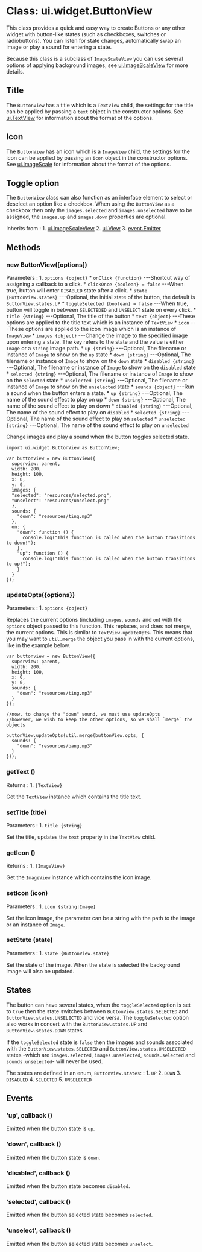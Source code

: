 # Class: ui.widget.ButtonView

This class provides a quick and easy way to create Buttons or any other 
widget with button-like states (such as checkboxes, switches or radiobuttons).
You can listen for state changes, automatically swap an image or play a sound
for entering a state.

Because this class is a subclass of `ImageScaleView` you can use several options
of applying background images, see [ui.ImageScaleView](./ui-images.html#class-ui.imagescaleview) 
for more details.

## Title

The `ButtonView` has a title which is a `TextView` child, the settings for the title can be
applied by passing a `text` object in the constructor options. See [ui.TextView](./ui-text.html#class-ui.textview) 
for information about the format of the options.

## Icon

The `ButtonView` has an icon which is a `ImageView` child, the settings for the icon can be
applied by passing an `icon` object in the constructor options. See [ui.ImageScale](./ui-images.html#class-ui.imageview) 
for information about the format of the options.

## Toggle option

The `ButtonView` class can also function as an interface element to select or deselect an option like a checkbox.
When using the `ButtonView` as a checkbox then only the `images.selected` and `images.unselected` have to be
assigned, the `images.up` and `images.down` properties are optional. 

Inherits from
:    1. [ui.ImageScaleView](./ui-images.html#class-ui.imagescaleview)
     2. [ui.View](./ui-view.html)
     3. [event.Emitter](./event.html#class-event.emitter)

## Methods

### new ButtonView([options])

Parameters
:    1. `options {object}`
		* `onClick {function}` ---Shortcut way of assigning a callback to a click.
		* `clickOnce {boolean} = false` ---When true, button will enter `DISABLED` state after a click.
		* `state {ButtonView.states}` ---Optional, the initial state of the button, the default is `ButtonView.states.UP`
		* `toggleSelected {boolean} = false` ---When true, button will toggle in between `SELECTEDED` and `UNSELECT` state on every click.
		* `title {string}` ---Optional, The title of the button
		* `text {object}` ---These options are applied to the title text which is an instance of `TextView`
		* `icon` ---These options are applied to the icon image which is an instance of `ImageView`
		* `images {object}` ---Change the image to the specified image upon entering a state. The key refers to the state and the value is either `Image` or a `string` image path.
			* `up {string}` ---Optional, The filename or instance of `Image` to show on the `up` state
			* `down {string}` ---Optional, The filename or instance of `Image` to show on the `down` state
			* `disabled {string}` ---Optional, The filename or instance of `Image` to show on the `disabled` state
			* `selected {string}` ---Optional, The filename or instance of `Image` to show on the `selected` state
			* `unselected {string}` ---Optional, The filename or instance of `Image` to show on the `unselected` state
		* `sounds {object}` ---Run a sound when the button enters a state.
			* `up {string}` ---Optional, The name of the sound effect to play on up
			* `down {string}` ---Optional, The name of the sound effect to play on down
			* `disabled {string}` ---Optional, The name of the sound effect to play on `disabled`
			* `selected {string}` ---Optional, The name of the sound effect to play on `selected`
			* `unselected {string}` ---Optional, The name of the sound effect to play on `unselected`

Change images and play a sound when the button toggles selected state.

~~~
import ui.widget.ButtonView as ButtonView;

var buttonview = new ButtonView({
  superview: parent,
  width: 200,
  height: 100,
  x: 0,
  y: 0,
  images: {
  "selected": "resources/selected.png",
  "unselect": "resources/unselect.png"
  },
  sounds: {
    "down": "resources/ting.mp3"
  },
  on: {
    "down": function () {
      console.log("This function is called when the button transitions to down!");
    },
    "up": function () {
      console.log("This function is called when the button transitions to up!");
    }
  }
});
~~~

### updateOpts({options})

Parameters
:    1. `options {object}`

Replaces the current options (including `images`, `sounds`
and `on`) with the `options` object passed to this
function. This replaces, and does not merge, the current
options. This is similar to `TextView.updateOpts`. This
means that you may want to `util.merge` the object you pass
in with the current options, like in the example below.

~~~
var buttonview = new ButtonView({
  superview: parent,
  width: 200,
  height: 100,
  x: 0,
  y: 0,
  sounds: {
    "down": "resources/ting.mp3"
  }
});

//now, to change the "down" sound, we must use updateOpts
//however, we wish to keep the other options, so we shall `merge` the objects

buttonView.updateOpts(util.merge(buttonView.opts, {
  sounds: {
    "down": "resources/bang.mp3"
  }
}));
~~~

### getText ()

Returns
:    1. `{TextView}`

Get the `TextView` instance which contains the title text.

### setTitle (title)

Parameters
:    1. `title {string}`

Set the title, updates the `text` property in the `TextView` child.

### getIcon ()

Returns
:    1. `{ImageView}`

Get the `ImageView` instance which contains the icon image.

### setIcon (icon)

Parameters
:    1. `icon {string|Image}`

Set the icon image, the parameter can be a string with the path to the image or an instance of `Image`.

### setState (state)

Parameters
:    1. `state {ButtonView.state}`

Set the state of the image. When the state is selected the background image will also be updated.

## States

The button can have several states, when the `toggleSelected` option is set to `true` then the state switches
between `ButtonView.states.SELECTED` and `ButtonView.states.UNSELECTED` and vice versa.
The `toggleSelected` option also works in concert with the `ButtonView.states.UP` and `ButtonView.states.DOWN` 
states.

If the `toggleSelected` state is `false` then the images and sounds associated with the 
`ButtonView.states.SELECTED` and `ButtonView.states.UNSELECTED` states -which are `images.selected`, `images.unselected`,
`sounds.selected` and `sounds.unselected`- will never be used.

The states are defined in an enum, `ButtonView.states`:
:    1. `UP`
	 2. `DOWN`
	 3. `DISABLED`
	 4. `SELECTED`
	 5. `UNSELECTED`

## Events

### \'up\', callback ()

Emitted when the button state is `up`.

### \'down\', callback ()

Emitted when the button state is `down`.

### \'disabled\', callback ()

Emitted when the button state becomes `disabled`.

### \'selected\', callback ()

Emitted when the button selected state becomes `selected`.

### \'unselect\', callback ()

Emitted when the button selected state becomes `unselect`.
